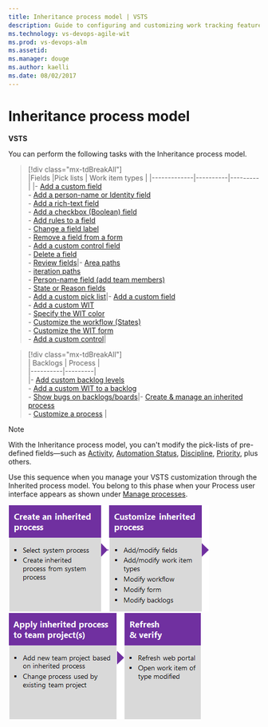 ```yaml
---
title: Inheritance process model | VSTS
description: Guide to configuring and customizing work tracking features in Visual Studio Team Services (VSTS) and Team Foundation Server (TFS) 
ms.technology: vs-devops-agile-wit
ms.prod: vs-devops-alm
ms.assetid: 
ms.manager: douge
ms.author: kaelli
ms.date: 08/02/2017
---
```




<a id="inheritance"> </a> 
# Inheritance process model  

**VSTS**

You can perform the following tasks with the Inheritance process model. 

> [!div class="mx-tdBreakAll"]  
> |Fields  |Pick lists   |   Work item types |
> |-------------|----------|---------|
> |- [Add a custom field](../process/customize-process-field.md)<br/>- [Add a person-name or Identity field](../process/customize-process-field.md#identity)<br/>- [Add a rich-text field](../process/customize-process-field.md#html)<br/>- [Add a checkbox (Boolean) field](../process/customize-process-field.md#boolean-field)<br/>- [Add rules to a field](../process/custom-rules.md)<br/>- [Change a field label](../process/customize-process-field.md)<br/>- [Remove a field from a form](../process/customize-process-field.md)<br/>- [Add a custom control field](../process/custom-controls-process.md)<br/>- [Delete a field](../process/customize-process-field.md#delete-field)<br/>- [Review fields](../process/customize-process-field.md#review-fields)|- [Area paths](set-area-paths.md)<br/>- [iteration paths](set-iteration-paths-sprints.md)<br/>- [Person-name field (add team members)](../../accounts/add-team-members-vs.md)<br/>- [State or Reason fields](../process/customize-process-workflow.md)<br/>- [Add a custom pick list](../process/customize-process-form.md)|- [Add a custom field](../process/customize-process-field.md)<br/>- [Add a custom WIT](../process/customize-process-wit.md)<br/>- [Specify the WIT color](../process/customize-process-wit.md)<br/>- [Customize the workflow (States)](../process/customize-process-workflow.md)<br/>- [Customize the WIT form](../process/customize-process-form.md)<br/>- [Add a custom control](../process/custom-controls-process.md)| 


> [!div class="mx-tdBreakAll"]  
> | Backlogs | Process |  
> |----------|---------|   
> |- [Add custom backlog levels](add-portfolio-backlogs.md)<br/>- [Add a custom WIT to a backlog](../process/customize-process-backlogs-boards.md)<br/>- [Show bugs on backlogs/boards](show-bugs-on-backlog.md)|- [Create & manage an inherited process](../process/manage-process.md)<br/>- [Customize a process](../process/customize-process.md) |


 
>[!NOTE]  
>With the Inheritance process model, you can't modify the pick-lists of pre-defined fields&mdash;such as [Activity](../track/query-numeric.md), [Automation Status](../track/build-test-integration.md), [Discipline](../track/query-numeric.md), [Priority](../track/planning-ranking-priorities.md), plus others.  


Use this sequence when you manage your VSTS customization through the Inherited process model. You belong to this phase when your Process user interface appears as shown under [Manage processes](../process/manage-process.md). 

[![Create an inherited process](_img/customize-work-phase2-step1.png)](../process/manage-process.md#create-inherited-process)[![Customize the inherited process](_img/customize-work-phase2-step2.png)](../process/customize-process.md)[![Apply inherited process to team project(s)](_img/customize-work-phase2-step3.png)](../process/manage-process.md#migrate)![Refresh and verify changes](_img/customize-work-phase2-step4.png)  


